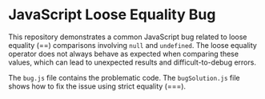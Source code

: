 # JavaScript Loose Equality Bug

This repository demonstrates a common JavaScript bug related to loose equality (==) comparisons involving `null` and `undefined`.  The loose equality operator does not always behave as expected when comparing these values, which can lead to unexpected results and difficult-to-debug errors.

The `bug.js` file contains the problematic code. The `bugSolution.js` file shows how to fix the issue using strict equality (===).